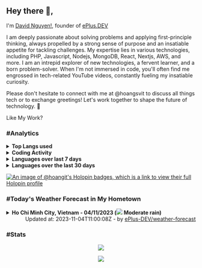 ## Hey there 👋, 

I'm [David Nguyen!](https://github.com/hoangsvit/), founder of [ePlus.DEV](https://eplus.dev)

I am deeply passionate about solving problems and applying first-principle thinking, always propelled by a strong sense of purpose and an insatiable appetite for tackling challenges. My expertise lies in various technologies, including PHP, Javascript, Nodejs, MongoDB, React, Nextjs, AWS, and more.
I am an intrepid explorer of new technologies, a fervent learner, and a born problem-solver. When I'm not immersed in code, you'll often find me engrossed in tech-related YouTube videos, constantly fueling my insatiable curiosity.

Please don't hesitate to connect with me at @hoangsvit to discuss all things tech or to exchange greetings! Let's work together to shape the future of technology. 🌟

Like My Work?

### #Analytics

<details>
  <summary><b>Top Langs used</b></summary>
    
  ![Top Langs](https://github-readme-stats.vercel.app/api/top-langs/?username=hoangsvit&layout=compact)
</details>

<details>
  <summary><b>Coding Activity</b></summary>
    
  ![Coding Activity](https://wakatime.com/share/@hoangit/f040630c-79e1-4e60-88f4-0d9ac2c2836a.svg "Coding Activity")
</details>

<details>
  <summary><b>Languages over last 7 days</b></summary>
    
  ![Languages](https://wakatime.com/share/@hoangit/b096125c-54d3-497d-9357-f646151edaf0.svg "Languages")
</details>

<details>
  <summary><b>Languages over the last 30 days</b></summary>
    
  ![Languages over last 30 days](https://wakatime.com/share/@hoangit/a23576c8-da4a-4fb4-a796-209d67bee9e4.svg "Languages
over last 30 days")
</details>

[![An image of @hoangit's Holopin badges, which is a link to view their full Holopin profile](https://holopin.me/hoangit)](https://holopin.io/@hoangit)

### #Today's Weather Forecast in My Hometown



<details>
  <summary><b>Ho Chi Minh City, Vietnam - 04/11/2023 (<img src="https://cdn.weatherapi.com/weather/64x64/day/302.png" /> Moderate rain)</b></summary>


<table>
    <tr>
        <th>Hour</th>
        <td>00:00</td><td>01:00</td><td>02:00</td><td>03:00</td><td>04:00</td><td>05:00</td><td>06:00</td><td>07:00</td><td>08:00</td><td>09:00</td><td>10:00</td><td>11:00</td><td>12:00</td><td>13:00</td><td>14:00</td><td>15:00</td><td>16:00</td><td>17:00</td><td>18:00</td><td>19:00</td><td>20:00</td><td>21:00</td><td>22:00</td><td>23:00</td>
    </tr>
    <tr>
        <th>Weather</th>
        <td><img src="https://cdn.weatherapi.com/weather/64x64/night/116.png"></img></td><td><img src="https://cdn.weatherapi.com/weather/64x64/night/116.png"></img></td><td><img src="https://cdn.weatherapi.com/weather/64x64/night/116.png"></img></td><td><img src="https://cdn.weatherapi.com/weather/64x64/night/116.png"></img></td><td><img src="https://cdn.weatherapi.com/weather/64x64/night/116.png"></img></td><td><img src="https://cdn.weatherapi.com/weather/64x64/night/176.png"></img></td><td><img src="https://cdn.weatherapi.com/weather/64x64/day/176.png"></img></td><td><img src="https://cdn.weatherapi.com/weather/64x64/day/119.png"></img></td><td><img src="https://cdn.weatherapi.com/weather/64x64/day/176.png"></img></td><td><img src="https://cdn.weatherapi.com/weather/64x64/day/293.png"></img></td><td><img src="https://cdn.weatherapi.com/weather/64x64/day/176.png"></img></td><td><img src="https://cdn.weatherapi.com/weather/64x64/day/176.png"></img></td><td><img src="https://cdn.weatherapi.com/weather/64x64/day/353.png"></img></td><td><img src="https://cdn.weatherapi.com/weather/64x64/day/176.png"></img></td><td><img src="https://cdn.weatherapi.com/weather/64x64/day/176.png"></img></td><td><img src="https://cdn.weatherapi.com/weather/64x64/day/353.png"></img></td><td><img src="https://cdn.weatherapi.com/weather/64x64/day/356.png"></img></td><td><img src="https://cdn.weatherapi.com/weather/64x64/night/116.png"></img></td><td><img src="https://cdn.weatherapi.com/weather/64x64/night/113.png"></img></td><td><img src="https://cdn.weatherapi.com/weather/64x64/night/113.png"></img></td><td><img src="https://cdn.weatherapi.com/weather/64x64/night/116.png"></img></td><td><img src="https://cdn.weatherapi.com/weather/64x64/night/116.png"></img></td><td><img src="https://cdn.weatherapi.com/weather/64x64/night/116.png"></img></td><td><img src="https://cdn.weatherapi.com/weather/64x64/night/116.png"></img></td>
    </tr>
    <tr>
        <th>Condition</th>
        <td width="200px">Partly cloudy</td><td width="200px">Partly cloudy</td><td width="200px">Partly cloudy</td><td width="200px">Partly cloudy</td><td width="200px">Partly cloudy</td><td width="200px">Patchy rain possible</td><td width="200px">Patchy rain possible</td><td width="200px">Cloudy</td><td width="200px">Patchy rain possible</td><td width="200px">Patchy light rain</td><td width="200px">Patchy rain possible</td><td width="200px">Patchy rain possible</td><td width="200px">Light rain shower</td><td width="200px">Patchy rain possible</td><td width="200px">Patchy rain possible</td><td width="200px">Light rain shower</td><td width="200px">Moderate or heavy rain shower</td><td width="200px">Partly cloudy</td><td width="200px">Clear</td><td width="200px">Clear</td><td width="200px">Partly cloudy</td><td width="200px">Partly cloudy</td><td width="200px">Partly cloudy</td><td width="200px">Partly cloudy</td>
    </tr>
    <tr>
        <th>Temperature</th>
        <td>25.3 °C</td><td>25.2 °C</td><td>25.1 °C</td><td>25 °C</td><td>25 °C</td><td>24.9 °C</td><td>24.7 °C</td><td>25.6 °C</td><td>27.5 °C</td><td>29.3 °C</td><td>30.4 °C</td><td>31.4 °C</td><td>31.5 °C</td><td>31.1 °C</td><td>31 °C</td><td>30.7 °C</td><td>28.5 °C</td><td>32 °C</td><td>26 °C</td><td>25.8 °C</td><td>25.7 °C</td><td>25.6 °C</td><td>25.4 °C</td><td>25.3 °C</td>
    </tr>
    <tr>
        <th>Wind</th>
        <td>6.8 kph</td><td>6.5 kph</td><td>5.4 kph</td><td>3.2 kph</td><td>2.9 kph</td><td>4.7 kph</td><td>7.2 kph</td><td>6.8 kph</td><td>7.6 kph</td><td>8.3 kph</td><td>6.5 kph</td><td>5.4 kph</td><td>4.7 kph</td><td>0.7 kph</td><td>1.8 kph</td><td>4.3 kph</td><td>8.3 kph</td><td>11.2 kph</td><td>10.1 kph</td><td>9 kph</td><td>8.6 kph</td><td>8.3 kph</td><td>7.6 kph</td><td>7.9 kph</td>
    </tr>
</table>

</details>

<div align="right">
Updated at: 2023-11-04T11:00:08Z - by <a target="_blank" href="https://github.com/ePlus-DEV/weather-forecast">ePlus-DEV/weather-forecast</a>
</div>


### #Stats
<div align="center">

![](https://komarev.com/ghpvc/?username=hoangsvit&style=for-the-badge)

[![](https://s11.flagcounter.com/count/1xO8/bg_FFFFFF/txt_000000/border_CCCCCC/columns_2/maxflags_10/viewers_3/labels_1/pageviews_1/flags_1/percent_0/)](https://s11.flagcounter.com/more/1xO8/)
</div>
